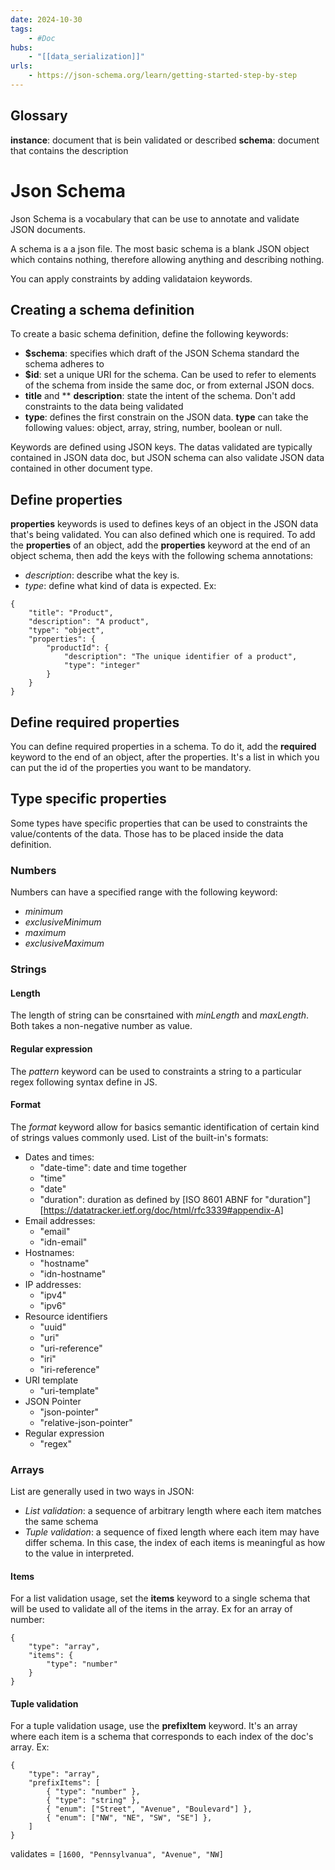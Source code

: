 ```yaml
---
date: 2024-10-30
tags:
    - #Doc 
hubs:
    - "[[data_serialization]]"
urls:
    - https://json-schema.org/learn/getting-started-step-by-step
---
```


## Glossary
**instance**: document that is bein validated or described
**schema**: document that contains the description

# Json Schema 

Json Schema is a vocabulary that can be use to annotate and validate JSON documents. 

A schema is a a json file.
The most basic schema is a blank JSON object which contains nothing, therefore allowing anything and describing nothing.

You can apply constraints by adding validataion keywords.

## Creating a schema definition
To create a basic schema definition, define the following keywords:
- **$schema**: specifies which draft of the JSON Schema standard the schema adheres to
- **$id**: set a unique URI for the schema. Can be used to refer to elements of the schema from inside the same doc, or from external JSON docs.
- **title** and ** **description**: state the intent of the schema. Don't add constraints to the data being validated
- **type**: defines the first constrain on the JSON data. **type** can take the following values: object, array, string, number, boolean or null.

Keywords are defined using JSON keys. The datas validated are typically contained in JSON data doc, but JSON schema can also validate JSON data contained in other document type.

## Define properties

**properties** keywords is used to defines keys of an object in the JSON data that's being validated. You can also defined which one is required.
To add the **properties** of an object, add the **properties** keyword at the end of an object schema, then add the keys with the following schema annotations:
- *description*: describe what the key is.
- *type*: define what kind of data is expected.
Ex:
```
{
    "title": "Product",
    "description": "A product",
    "type": "object",
    "properties": {
        "productId": {
            "description": "The unique identifier of a product",
            "type": "integer"
        }
    }
}
```

## Define required properties

You can define required properties in a schema.
To do it, add the **required** keyword to the end of an object, after the properties. It's a list in which you can put the id of the properties you want to be mandatory.

## Type specific properties

Some types have specific properties that can be used to constraints the value/contents of the data.
Those has to be placed inside the data definition. 

### Numbers
Numbers can have a specified range with the following keyword:
 - *minimum*
 - *exclusiveMinimum*
 - *maximum*
 - *exclusiveMaximum*

### Strings

#### Length
The length of string can be consrtained with *minLength* and *maxLength*. Both takes a non-negative number as value.

#### Regular expression
The *pattern* keyword can be used to constraints a string to a particular regex following syntax define in JS.

#### Format
The *format* keyword allow for basics semantic identification of certain kind of strings values commonly used.
List of the built-in's formats:
 -  Dates and times:
    - "date-time": date and time together
    - "time"
    - "date"
    - "duration": duration as defined by  [ISO 8601 ABNF for "duration"][https://datatracker.ietf.org/doc/html/rfc3339#appendix-A] 
-   Email addresses:
    - "email"
    - "idn-email"
- Hostnames:
    - "hostname"
    - "idn-hostname"
- IP addresses:
    - "ipv4"
    - "ipv6"
- Resource identifiers
    - "uuid"
    - "uri"
    - "uri-reference"
    - "iri"
    - "iri-reference"
- URI template
    - "uri-template"
- JSON Pointer
    - "json-pointer"
    - "relative-json-pointer"
- Regular expression
    - "regex"

### Arrays

List are generally used in two ways in JSON:
- *List validation*: a sequence of arbitrary length where each item matches the same schema
- *Tuple validation*: a sequence of fixed length where each item may have differ schema. In this case, the index of each items is meaningful as how to the value in interpreted.

#### Items

For a list validation usage, set the **items** keyword to a single schema that will be used to validate all of the items in the array. Ex for an array of number:
```
{
    "type": "array",
    "items": {
        "type": "number"
    }
}
```

#### Tuple validation

For a tuple validation usage, use the **prefixItem** keyword. It's an array where each item is a schema that corresponds to each index of the doc's array.
Ex:
```
{
    "type": "array",
    "prefixItems": [
        { "type": "number" },
        { "type": "string" },
        { "enum": ["Street", "Avenue", "Boulevard"] },
        { "enum": ["NW", "NE", "SW", "SE"] },
    ]
}
```
validates =  ```[1600, "Pennsylvanua", "Avenue", "NW]```

